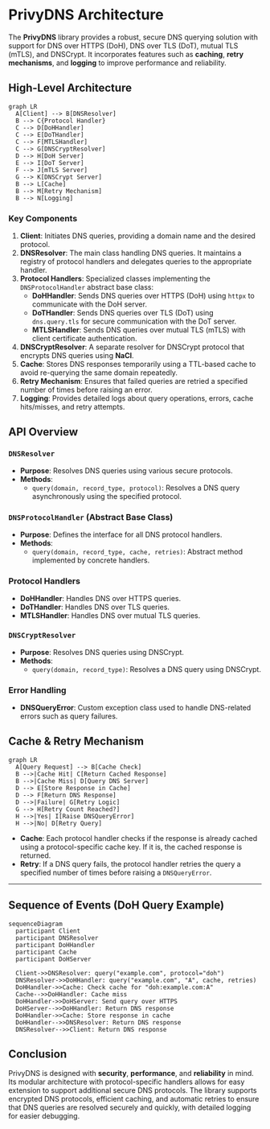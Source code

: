 # PrivyDNS Architecture

The **PrivyDNS** library provides a robust, secure DNS querying solution with support for DNS over HTTPS (DoH), DNS over TLS (DoT), mutual TLS (mTLS), and DNSCrypt. It incorporates features such as **caching**, **retry mechanisms**, and **logging** to improve performance and reliability.

## High-Level Architecture

```mermaid
graph LR
  A[Client] --> B[DNSResolver]
  B --> C{Protocol Handler}
  C --> D[DoHHandler]
  C --> E[DoTHandler]
  C --> F[MTLSHandler]
  C --> G[DNSCryptResolver]
  D --> H[DoH Server]
  E --> I[DoT Server]
  F --> J[mTLS Server]
  G --> K[DNSCrypt Server]
  B --> L[Cache]
  B --> M[Retry Mechanism]
  B --> N[Logging]
```

### Key Components
1. **Client**: Initiates DNS queries, providing a domain name and the desired protocol.
2. **DNSResolver**: The main class handling DNS queries. It maintains a registry of protocol handlers and delegates queries to the appropriate handler.
3. **Protocol Handlers**: Specialized classes implementing the `DNSProtocolHandler` abstract base class:
   - **DoHHandler**: Sends DNS queries over HTTPS (DoH) using `httpx` to communicate with the DoH server.
   - **DoTHandler**: Sends DNS queries over TLS (DoT) using `dns.query.tls` for secure communication with the DoT server.
   - **MTLSHandler**: Sends DNS queries over mutual TLS (mTLS) with client certificate authentication.
4. **DNSCryptResolver**: A separate resolver for DNSCrypt protocol that encrypts DNS queries using **NaCl**.
5. **Cache**: Stores DNS responses temporarily using a TTL-based cache to avoid re-querying the same domain repeatedly.
6. **Retry Mechanism**: Ensures that failed queries are retried a specified number of times before raising an error.
7. **Logging**: Provides detailed logs about query operations, errors, cache hits/misses, and retry attempts.

## API Overview

### `DNSResolver`
- **Purpose**: Resolves DNS queries using various secure protocols.
- **Methods**:
  - `query(domain, record_type, protocol)`: Resolves a DNS query asynchronously using the specified protocol.

### `DNSProtocolHandler` (Abstract Base Class)
- **Purpose**: Defines the interface for all DNS protocol handlers.
- **Methods**:
  - `query(domain, record_type, cache, retries)`: Abstract method implemented by concrete handlers.

### Protocol Handlers
- **DoHHandler**: Handles DNS over HTTPS queries.
- **DoTHandler**: Handles DNS over TLS queries.
- **MTLSHandler**: Handles DNS over mutual TLS queries.

### `DNSCryptResolver`
- **Purpose**: Resolves DNS queries using DNSCrypt.
- **Methods**:
  - `query(domain, record_type)`: Resolves a DNS query using DNSCrypt.

### **Error Handling**
- **DNSQueryError**: Custom exception class used to handle DNS-related errors such as query failures.

## Cache & Retry Mechanism

```mermaid
graph LR
  A[Query Request] --> B[Cache Check]
  B -->|Cache Hit| C[Return Cached Response]
  B -->|Cache Miss| D[Query DNS Server]
  D --> E[Store Response in Cache]
  D --> F[Return DNS Response]
  D -->|Failure| G[Retry Logic]
  G --> H[Retry Count Reached?]
  H -->|Yes| I[Raise DNSQueryError]
  H -->|No| D[Retry Query]
```

- **Cache**: Each protocol handler checks if the response is already cached using a protocol-specific cache key. If it is, the cached response is returned.
- **Retry**: If a DNS query fails, the protocol handler retries the query a specified number of times before raising a `DNSQueryError`.

---

## Sequence of Events (DoH Query Example)

```mermaid
sequenceDiagram
  participant Client
  participant DNSResolver
  participant DoHHandler
  participant Cache
  participant DoHServer

  Client->>DNSResolver: query("example.com", protocol="doh")
  DNSResolver->>DoHHandler: query("example.com", "A", cache, retries)
  DoHHandler->>Cache: Check cache for "doh:example.com:A"
  Cache-->>DoHHandler: Cache miss
  DoHHandler->>DoHServer: Send query over HTTPS
  DoHServer-->>DoHHandler: Return DNS response
  DoHHandler->>Cache: Store response in cache
  DoHHandler-->>DNSResolver: Return DNS response
  DNSResolver-->>Client: Return DNS response
```

## Conclusion

PrivyDNS is designed with **security**, **performance**, and **reliability** in mind. Its modular architecture with protocol-specific handlers allows for easy extension to support additional secure DNS protocols. The library supports encrypted DNS protocols, efficient caching, and automatic retries to ensure that DNS queries are resolved securely and quickly, with detailed logging for easier debugging.
